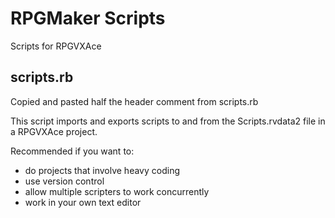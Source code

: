 RPGMaker Scripts
=================

Scripts for RPGVXAce

scripts.rb
----------

Copied and pasted half the header comment from scripts.rb

This script imports and exports scripts to and from the Scripts.rvdata2 file in a RPGVXAce project.

Recommended if you want to:
 * do projects that involve heavy coding
 * use version control
 * allow multiple scripters to work concurrently
 * work in your own text editor
